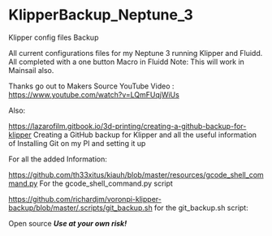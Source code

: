 # KlipperBackup_Neptune_3
Klipper config files Backup

All current configurations files for my Neptune 3 running Klipper and Fluidd.  
All completed with a one button Macro in Fluidd
     Note: This will work in Mainsail also.
 
Thanks go out to Makers Source YouTube Video :
https://www.youtube.com/watch?v=LQmFUqjWiUs

Also:

https://lazarofilm.gitbook.io/3d-printing/creating-a-github-backup-for-klipper 
Creating a GitHub backup for Klipper and all the useful information of
Installing Git on my PI and setting it up

For all the added Information:

https://github.com/th33xitus/kiauh/blob/master/resources/gcode_shell_command.py
For the gcode_shell_command.py script 

https://github.com/richardjm/voronpi-klipper-backup/blob/master/.scripts/git_backup.sh
for the git_backup.sh script:


Open source *****Use at your own risk!*****

